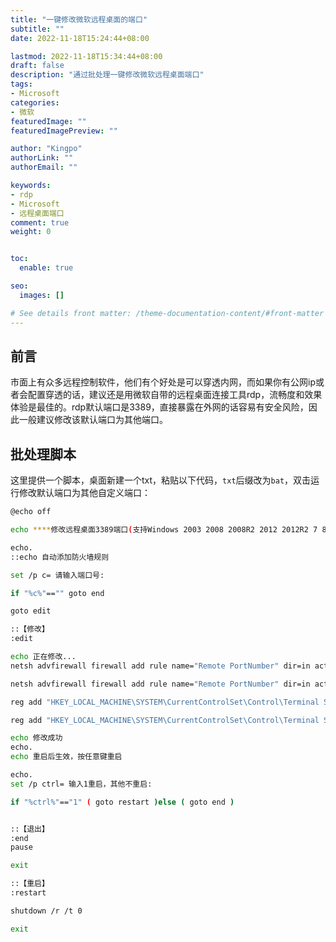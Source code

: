 ```yaml
---
title: "一键修改微软远程桌面的端口"
subtitle: ""
date: 2022-11-18T15:24:44+08:00

lastmod: 2022-11-18T15:34:44+08:00
draft: false
description: "通过批处理一键修改微软远程桌面端口"
tags:
- Microsoft
categories:
- 微软
featuredImage: ""
featuredImagePreview: ""

author: "Kingpo"
authorLink: ""
authorEmail: ""

keywords: 
- rdp
- Microsoft
- 远程桌面端口
comment: true
weight: 0


toc:
  enable: true

seo:
  images: []

# See details front matter: /theme-documentation-content/#front-matter
---
```


<!--more-->
## 前言

市面上有众多远程控制软件，他们有个好处是可以穿透内网，而如果你有公网ip或者会配置穿透的话，建议还是用微软自带的远程桌面连接工具rdp，流畅度和效果体验是最佳的。rdp默认端口是3389，直接暴露在外网的话容易有安全风险，因此一般建议修改该默认端口为其他端口。

## 批处理脚本
这里提供一个脚本，桌面新建一个txt，粘贴以下代码，`txt`后缀改为`bat`，双击运行修改默认端口为其他自定义端口：

```sh
@echo off 

echo ****修改远程桌面3389端口(支持Windows 2003 2008 2008R2 2012 2012R2 7 8 10 )****

echo.
::echo 自动添加防火墙规则

set /p c= 请输入端口号:

if "%c%"=="" goto end

goto edit

::【修改】
:edit 

echo 正在修改...
netsh advfirewall firewall add rule name="Remote PortNumber" dir=in action=allow protocol=TCP localport="%c%"

netsh advfirewall firewall add rule name="Remote PortNumber" dir=in action=allow protocol=TCP localport="%c%"

reg add "HKEY_LOCAL_MACHINE\SYSTEM\CurrentControlSet\Control\Terminal Server\Wds\rdpwd\Tds\tcp" /v "PortNumber" /t REG_DWORD /d "%c%" /f 

reg add "HKEY_LOCAL_MACHINE\SYSTEM\CurrentControlSet\Control\Terminal Server\WinStations\RDP-Tcp" /v "PortNumber" /t REG_DWORD /d "%c%" /f 

echo 修改成功
echo. 
echo 重启后生效，按任意键重启

echo. 
set /p ctrl= 输入1重启，其他不重启:

if "%ctrl%"=="1" ( goto restart )else ( goto end )


::【退出】
:end
pause

exit

::【重启】
:restart

shutdown /r /t 0

exit


```
